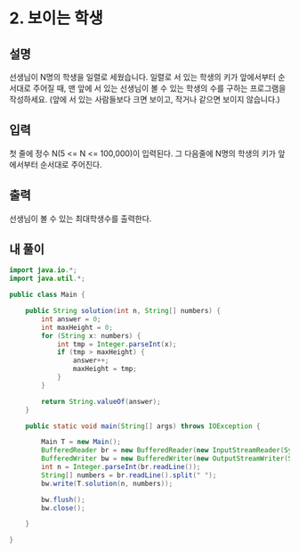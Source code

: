 # 2. 보이는 학생

## 설명

선생님이 N명의 학생을 일렬로 세웠습니다. 일렬로 서 있는 학생의 키가 앞에서부터 순서대로 주어질 때, 맨 앞에 서 있는 선생님이 볼 수 있는 학생의 수를 구하는 프로그램을 작성하세요.
(앞에 서 있는 사람들보다 크면 보이고, 작거나 같으면 보이지 않습니다.)

## 입력

첫 줄에 정수 N(5 <= N <= 100,000)이 입력된다. 그 다음줄에 N명의 학생의 키가 앞에서부터 순서대로 주어진다.

## 출력

선생님이 볼 수 있는 최대학생수를 출력한다.

## 내 풀이

```java
import java.io.*;
import java.util.*;

public class Main {

    public String solution(int n, String[] numbers) {
        int answer = 0;
        int maxHeight = 0;
        for (String x: numbers) {
            int tmp = Integer.parseInt(x);
            if (tmp > maxHeight) {
                answer++;
                maxHeight = tmp;
            }
        }

        return String.valueOf(answer);
    }

    public static void main(String[] args) throws IOException {

        Main T = new Main();
        BufferedReader br = new BufferedReader(new InputStreamReader(System.in));
        BufferedWriter bw = new BufferedWriter(new OutputStreamWriter(System.out));
        int n = Integer.parseInt(br.readLine());
        String[] numbers = br.readLine().split(" ");
        bw.write(T.solution(n, numbers));

        bw.flush();
        bw.close();

    }

}
```